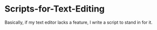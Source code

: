Scripts-for-Text-Editing
========================

Basically, if my text editor lacks a feature, I write a script to stand in for it.
